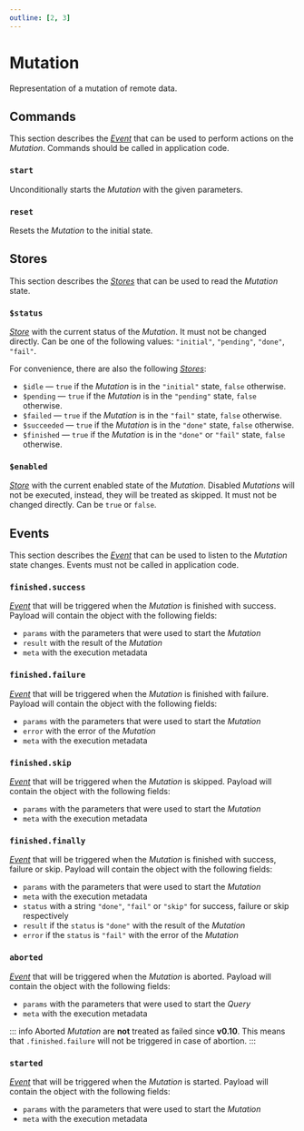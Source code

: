 ```yaml
---
outline: [2, 3]
---
```


# Mutation <Badge type="tip" text="since v0.2.0" />

Representation of a mutation of remote data.

## Commands

This section describes the [_Event_](https://effector.dev/docs/api/effector/event) that can be used to perform actions on the _Mutation_. Commands should be called in application code.

### `start`

Unconditionally starts the _Mutation_ with the given parameters.

### `reset` <Badge type="tip" text="since v0.12.0" />

Resets the _Mutation_ to the initial state.

## Stores

This section describes the [_Stores_](https://effector.dev/docs/api/effector/store) that can be used to read the _Mutation_ state.

### `$status`

[_Store_](https://effector.dev/docs/api/effector/store) with the current status of the _Mutation_. It must not be changed directly. Can be one of the following values: `"initial"`, `"pending"`, `"done"`, `"fail"`.

For convenience, there are also the following [_Stores_](https://effector.dev/docs/api/effector/store):

- `$idle` <Badge type="tip" text="since v0.8.0" /> — `true` if the _Mutation_ is in the `"initial"` state, `false` otherwise.
- `$pending` — `true` if the _Mutation_ is in the `"pending"` state, `false` otherwise.
- `$failed` — `true` if the _Mutation_ is in the `"fail"` state, `false` otherwise.
- `$succeeded` — `true` if the _Mutation_ is in the `"done"` state, `false` otherwise.
- `$finished` <Badge type="tip" text="since v0.9.0" /> — `true` if the _Mutation_ is in the `"done"` or `"fail"` state, `false` otherwise.

### `$enabled`

[_Store_](https://effector.dev/docs/api/effector/store) with the current enabled state of the _Mutation_. Disabled _Mutations_ will not be executed, instead, they will be treated as skipped. It must not be changed directly. Can be `true` or `false`.

## Events

This section describes the [_Event_](https://effector.dev/docs/api/effector/event) that can be used to listen to the _Mutation_ state changes. Events must not be called in application code.

### `finished.success`

[_Event_](https://effector.dev/docs/api/effector/event) that will be triggered when the _Mutation_ is finished with success. Payload will contain the object with the following fields:

- `params` with the parameters that were used to start the _Mutation_
- `result` with the result of the _Mutation_
- `meta` with the execution metadata

### `finished.failure`

[_Event_](https://effector.dev/docs/api/effector/event) that will be triggered when the _Mutation_ is finished with failure. Payload will contain the object with the following fields:

- `params` with the parameters that were used to start the _Mutation_
- `error` with the error of the _Mutation_
- `meta` with the execution metadata

### `finished.skip`

[_Event_](https://effector.dev/docs/api/effector/event) that will be triggered when the _Mutation_ is skipped. Payload will contain the object with the following fields:

- `params` with the parameters that were used to start the _Mutation_
- `meta` with the execution metadata

### `finished.finally`

[_Event_](https://effector.dev/docs/api/effector/event) that will be triggered when the _Mutation_ is finished with success, failure or skip. Payload will contain the object with the following fields:

- `params` with the parameters that were used to start the _Mutation_
- `meta` with the execution metadata
- `status` <Badge type="tip" text="since v0.9.0" /> with a string `"done"`, `"fail"` or `"skip"` for success, failure or skip respectively
- `result` <Badge type="tip" text="since v0.9.0" /> if the `status` is `"done"` with the result of the _Mutation_
- `error` <Badge type="tip" text="since v0.9.0" /> if the `status` is `"fail"` with the error of the _Mutation_

### `aborted` <Badge type="tip" text="since v0.10.0" />

[_Event_](https://effector.dev/docs/api/effector/event) that will be triggered when the _Mutation_ is aborted. Payload will contain the object with the following fields:

- `params` with the parameters that were used to start the _Query_
- `meta` with the execution metadata

::: info
Aborted _Mutation_ are **not** treated as failed since **v0.10**. This means that `.finished.failure` will not be triggered in case of abortion.
:::

### `started` <Badge type="tip" text="since v0.9.0" />

[_Event_](https://effector.dev/docs/api/effector/event) that will be triggered when the _Mutation_ is started. Payload will contain the object with the following fields:

- `params` with the parameters that were used to start the _Mutation_
- `meta` with the execution metadata

